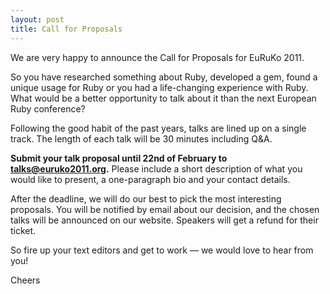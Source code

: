```yaml
---
layout: post
title: Call for Proposals
---
```


We are very happy to announce the Call for Proposals for EuRuKo 2011.

So you have researched something about Ruby, developed a gem, found a unique usage for Ruby or you had a life-changing experience with Ruby. What would be a better opportunity to talk about it than the next European Ruby conference?

Following the good habit of the past years, talks are lined up on a single track.
The length of each talk will be 30 minutes including Q&A.

**Submit your talk proposal until 22nd of February to [talks@euruko2011.org](mailto:talks@euruko2011.org).**
Please include a short description of what you would like to present, a one-paragraph bio and your contact details.

After the deadline, we will do our best to pick the most interesting proposals. You will be notified by email about our decision, and the chosen talks will be announced on our website. Speakers will get a refund for their ticket.

So fire up your text editors and get to work &mdash; we would love to hear from you!


Cheers